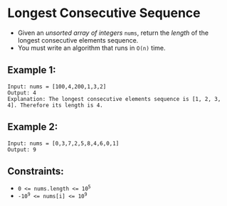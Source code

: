 # Longest Consecutive Sequence

- Given an _unsorted array of integers_ `nums`, return the _length_ of the longest consecutive elements sequence.
- You must write an algorithm that runs in `O(n)` time.

## Example 1:
```
Input: nums = [100,4,200,1,3,2]
Output: 4
Explanation: The longest consecutive elements sequence is [1, 2, 3, 4]. Therefore its length is 4.
```

## Example 2:
```
Input: nums = [0,3,7,2,5,8,4,6,0,1]
Output: 9
```

## Constraints:
- <code>0 <= nums.length <= 10<sup>5</sup></code>
- <code>-10<sup>9</sup> <= nums[i] <= 10<sup>9</sup></code>
